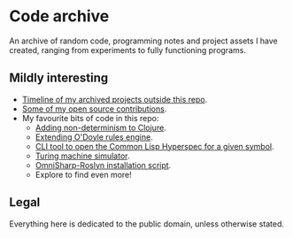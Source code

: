 # Code archive

An archive of random code, programming notes and project assets I have created,
ranging from experiments to fully functioning programs.


## Mildly interesting

- [Timeline of my archived projects outside this repo](timeline.md).
- [Some of my open source contributions](contributions.md).
- My favourite bits of code in this repo:
  - [Adding non-determinism to Clojure](2025/nondeterm-try).
  - [Extending O'Doyle rules engine](2024/en-rule).
  - [CLI tool to open the Common Lisp Hyperspec for a given symbol](2022/clhs-lookup).
  - [Turing machine simulator](2021/turing).
  - [OmniSharp-Roslyn installation script](2018/omnisharp).
  - Explore to find even more!


## Legal

Everything here is dedicated to the public domain, unless otherwise stated.
